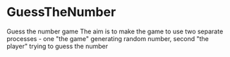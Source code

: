 # GuessTheNumber
Guess the number game
The aim is to make the game to use two separate processes - one "the game" generating random number, second "the player" trying to guess the number 
